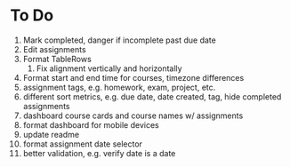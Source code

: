 # To Do

1. Mark completed, danger if incomplete past due date
2. Edit assignments
3. Format TableRows
    1. Fix alignment vertically and horizontally
4. Format start and end time for courses, timezone differences
5. assignment tags, e.g. homework, exam, project, etc.
6. different sort metrics, e.g. due date, date created, tag, hide completed assignments
7. dashboard course cards and course names w/ assignments
8. format dashboard for mobile devices
9. update readme
10. format assignment date selector 
11. better validation, e.g. verify date is a date